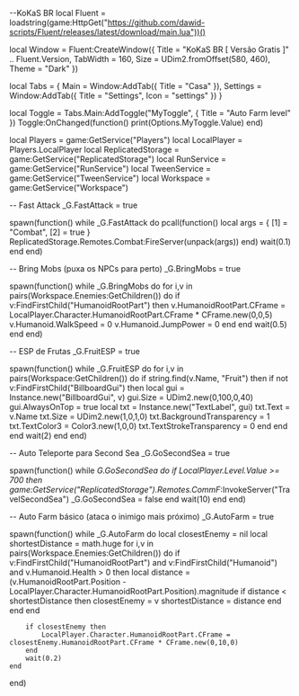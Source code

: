 --KoKaS BR
local Fluent = loadstring(game:HttpGet("https://github.com/dawid-scripts/Fluent/releases/latest/download/main.lua"))()
 
 
 local Window = Fluent:CreateWindow({
    Title = "KoKaS BR       [ Versão Gratis ]" .. Fluent.Version,
    TabWidth = 160, Size = UDim2.fromOffset(580, 460), Theme = "Dark"
})

local Tabs = {
    Main = Window:AddTab({ Title = "Casa" }),
    Settings = Window:AddTab({ Title = "Settings", Icon = "settings" })
}

local Toggle = Tabs.Main:AddToggle("MyToggle", { Title = "Auto Farm level" })
Toggle:OnChanged(function() print(Options.MyToggle.Value) end) 
 
local Players = game:GetService("Players")
local LocalPlayer = Players.LocalPlayer
local ReplicatedStorage = game:GetService("ReplicatedStorage")
local RunService = game:GetService("RunService")
local TweenService = game:GetService("TweenService")
local Workspace = game:GetService("Workspace")

-- Fast Attack
_G.FastAttack = true

spawn(function()
    while _G.FastAttack do
        pcall(function()
            local args = {
                [1] = "Combat",
                [2] = true
            }
            ReplicatedStorage.Remotes.Combat:FireServer(unpack(args))
        end)
        wait(0.1)
    end
end)

-- Bring Mobs (puxa os NPCs para perto)
_G.BringMobs = true

spawn(function()
    while _G.BringMobs do
        for i,v in pairs(Workspace.Enemies:GetChildren()) do
            if v:FindFirstChild("HumanoidRootPart") then
                v.HumanoidRootPart.CFrame = LocalPlayer.Character.HumanoidRootPart.CFrame * CFrame.new(0,0,5)
                v.Humanoid.WalkSpeed = 0
                v.Humanoid.JumpPower = 0
            end
        end
        wait(0.5)
    end
end)

-- ESP de Frutas
_G.FruitESP = true

spawn(function()
    while _G.FruitESP do
        for i,v in pairs(Workspace:GetChildren()) do
            if string.find(v.Name, "Fruit") then
                if not v:FindFirstChild("BillboardGui") then
                    local gui = Instance.new("BillboardGui", v)
                    gui.Size = UDim2.new(0,100,0,40)
                    gui.AlwaysOnTop = true
                    local txt = Instance.new("TextLabel", gui)
                    txt.Text = v.Name
                    txt.Size = UDim2.new(1,0,1,0)
                    txt.BackgroundTransparency = 1
                    txt.TextColor3 = Color3.new(1,0,0)
                    txt.TextStrokeTransparency = 0
                end
            end
        end
        wait(2)
    end
end)

-- Auto Teleporte para Second Sea
_G.GoSecondSea = true

spawn(function()
    while _G.GoSecondSea do
        if LocalPlayer.Level.Value >= 700 then
            game:GetService("ReplicatedStorage").Remotes.CommF_:InvokeServer("TravelSecondSea")
            _G.GoSecondSea = false
        end
        wait(10)
    end
end)

-- Auto Farm básico (ataca o inimigo mais próximo)
_G.AutoFarm = true

spawn(function()
    while _G.AutoFarm do
        local closestEnemy = nil
        local shortestDistance = math.huge
        for i,v in pairs(Workspace.Enemies:GetChildren()) do
            if v:FindFirstChild("HumanoidRootPart") and v:FindFirstChild("Humanoid") and v.Humanoid.Health > 0 then
                local distance = (v.HumanoidRootPart.Position - LocalPlayer.Character.HumanoidRootPart.Position).magnitude
                if distance < shortestDistance then
                    closestEnemy = v
                    shortestDistance = distance
                end
            end
        end

        if closestEnemy then
            LocalPlayer.Character.HumanoidRootPart.CFrame = closestEnemy.HumanoidRootPart.CFrame * CFrame.new(0,10,0)
        end
        wait(0.2)
    end
end)
